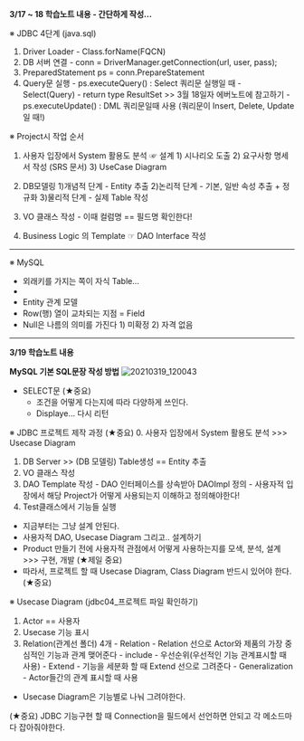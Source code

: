 **3/17 ~ 18 학습노트 내용 - 간단하게 작성...**

※ JDBC 4단계 (java.sql)
  1) Driver Loader - Class.forName(FQCN)
  2) DB 서버 연결  - conn = DriverManager.getConnection(url, user, pass);
  3) PreparedStatement ps = conn.PrepareStatement
  4) Query문 실행
    - ps.executeQuery() : Select 쿼리문 실행일 때 - Select(Query) - return type ResultSet >> 3월 18일자 에버노트에 참고하기
    - ps.executeUpdate() : DML 쿼리문일때 사용 (쿼리문이 Insert, Delete, Update 일 때!)

※ Project시 작업 순서
  1. 사용자 입장에서 System 활용도 분석 ☞ 설계
    1) 시나리오 도출
    2) 요구사항 명세서 작성 (SRS 문서)
    3) UseCase Diagram

  2. DB모델링 
    1)개념적 단계 - Entity 추출
    2)논리적 단계 - 기본, 일반 속성 추출 + 정규화
    3)물리적 단계 - 실제 Table 작성

  3. VO 클래스 작성
    - 이때 컬럼명 == 필드명 확인한다!

  4. Business Logic 의 Template ☞ DAO Interface 작성

------------------------------------------------------------------------------------------------------------------------------------

※ MySQL
  - 외래키를 가지는 쪽이 자식 Table...
  - 
  - Entity 관계 모델
   - Row(행) 열이 교차되는 지점 = Field
   - Null은 나름의 의미를 가진다
    1) 미확정
    2) 자격 없음
   
------------------------------------------------------------------------------------------------------------------------------------

**3/19 학습노트 내용**

**MySQL 기본 SQL문장 작성 방법**
![20210319_120043](https://user-images.githubusercontent.com/78403443/111774980-841f3400-88f3-11eb-8d0c-097d75d15c0f.png)

- SELECT문 (★중요) 
  - 조건을 어떻게 다는지에 따라 다양하게 쓰인다. 
  - Displaye... 다시 리턴

※ JDBC 프로젝트 제작 과정 (★중요)
  0. 사용자 입장에서 System 활용도 분석 >>> Usecase Diagram
  1. DB Server >> (DB 모델링) Table생성 == Entity 추출 
  2. VO 클래스 작성
  3. DAO Template 작성 - DAO 인터페이스를 상속받아 DAOImpl 정의 
    - 사용자적 입장에서 해당 Project가 어떻게 사용되는지 이해하고 정의해야한다!
  4. Test클래스에서 기능들 실행

 - 지금부터는 그냥 설계 안된다.
 - 사용자적 DAO, Usecase Diagram 그리고.. 설계하기
 - Product 만들기 전에 사용자적 관점에서 어떻게 사용하는지를 모색, 분석, 설계 >>> 구현, 개발 (★제일 중요) 
 - 따라서, 프로젝트 할 때 Usecase Diagram, Class Diagram 반드시 있어야 한다. (★중요)

※ Usecase Diagram (jdbc04_프로젝트 파일 확인하기)
  1) Actor == 사용자
  2) Usecase 기능 표시
  3) Relation(관계선 폴더) 4개
    - Relation - Relation 선으로 Actor와 제품의 가장 중심적인 기능과 관계 맺어준다
    - include - 우선순위(우선적인 기능 관계표시할 때 사용)
    - Extend - 기능을 세분화 할 때 Extend 선으로 그려준다
    - Generalization - Actor들간의 관계 표시할 때 사용 
  
  - Usecase Diagram은 기능별로 나눠 그려야한다.

  (★중요) JDBC 기능구현 할 때 Connection을 필드에서 선언하면 안되고 각 메소드마다 잡아줘야한다.
